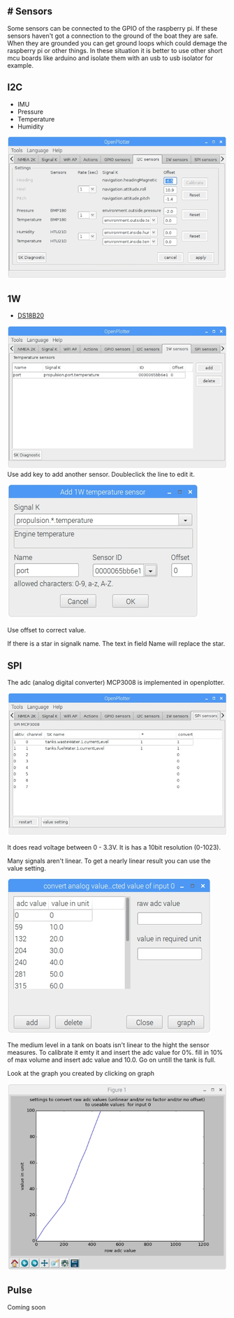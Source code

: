 ## \# Sensors

Some sensors can be connected to the GPIO of the raspberry pi. If these sensors haven't got a connection to the ground of the boat they are safe. When they are grounded you can get ground loops which could demage the raspberry pi or other things. In these situation it is better to use other short mcu boards like arduino and isolate them with an usb to usb isolator for example. 

## I2C

* IMU
* Pressure
* Temperature
* Humidity

![](/assets/screenshot.79.jpg)
## 1W

* [DS18B20](DS18B20.md)

![](/assets/screenshot.80.jpg)
Use add key to add another sensor. Doubleclick the line to edit it.

![](/assets/screenshot.81.jpg)

Use offset to correct value.

If there is a star in signalk name. The text in field Name will replace the star. 



## SPI

The adc \(analog digital converter\) MCP3008 is implemented in openplotter.

![](/assets/screenshot.76.jpg)

It does read voltage between 0 - 3.3V. It is has a 10bit resolution \(0-1023\).

Many signals aren't linear. To get a nearly linear result you can use the value setting.

![](/assets/screenshot.77.jpg)

The medium level in a tank on boats isn't linear to the hight the sensor measures. To calibrate it emty it and insert the adc value for 0%. fill in 10% of max volume and insert adc value and 10.0. Go on untill the tank is full.

Look at the graph you created by clicking on graph

![](/assets/screenshot.78.jpg)

## Pulse

Coming soon

